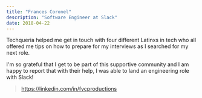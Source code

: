 ```yaml
---
title: "Frances Coronel"
description: "Software Engineer at Slack"
date: 2018-04-22
---
```


Techqueria helped me get in touch with four different Latinxs in tech who all offered me tips on how to prepare for my interviews as I searched for my next role.

I'm so grateful that I get to be part of this supportive community and I am happy to report that with their help, I was able to land an engineering role with Slack!

> https://linkedin.com/in/fvcproductions

